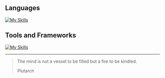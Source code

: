 ## Languages
[![My Skills](https://skillicons.dev/icons?i=html,css,js,ts,rust,python,lua,mysql&theme=dark&)](https://skillicons.dev)
          
## Tools and Frameworks
[![My Skills](https://skillicons.dev/icons?i=angular,react,nextjs,nginx,git,vim,linux&theme=dark)](https://skillicons.dev)
          
-----
> The mind is not a vessel to be filled but a fire to be kindled.
>
>  Plutarch
